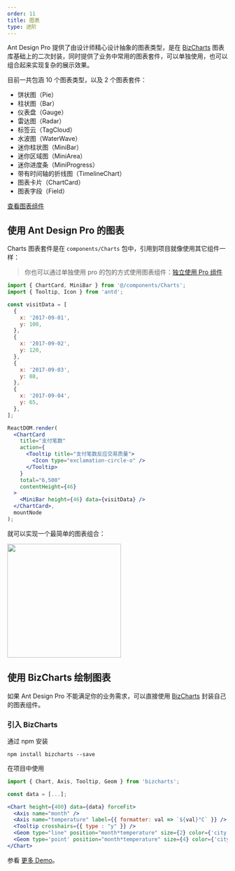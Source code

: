 ```yaml
---
order: 11
title: 图表
type: 进阶
---
```


Ant Design Pro 提供了由设计师精心设计抽象的图表类型，是在 [BizCharts](https://github.com/alibaba/BizCharts) 图表库基础上的二次封装，同时提供了业务中常用的图表套件，可以单独使用，也可以组合起来实现复杂的展示效果。

目前一共包涵 10 个图表类型，以及 2 个图表套件：

- 饼状图（Pie）
- 柱状图（Bar）
- 仪表盘（Gauge）
- 雷达图（Radar）
- 标签云（TagCloud）
- 水波图（WaterWave）
- 迷你柱状图（MiniBar）
- 迷你区域图（MiniArea）
- 迷你进度条（MiniProgress）
- 带有时间轴的折线图（TimelineChart）
- 图表卡片（ChartCard）
- 图表字段（Field）

[查看图表组件](https://pro.ant.design/components/charts-cn/)

## 使用 Ant Design Pro 的图表

Charts 图表套件是在 `components/Charts` 包中，引用到项目就像使用其它组件一样：

> 你也可以通过单独使用 pro 的包的方式使用图表组件：[独立使用 Pro 组件](https://pro.ant.design/docs/use-components-alone-cn)

```jsx
import { ChartCard, MiniBar } from '@/components/Charts';
import { Tooltip, Icon } from 'antd';

const visitData = [
  {
    x: '2017-09-01',
    y: 100,
  },
  {
    x: '2017-09-02',
    y: 120,
  },
  {
    x: '2017-09-03',
    y: 88,
  },
  {
    x: '2017-09-04',
    y: 65,
  },
];

ReactDOM.render(
  <ChartCard
    title="支付笔数"
    action={
      <Tooltip title="支付笔数反应交易质量">
        <Icon type="exclamation-circle-o" />
      </Tooltip>
    }
    total="6,500"
    contentHeight={46}
  >
    <MiniBar height={46} data={visitData} />
  </ChartCard>,
  mountNode
);
```

就可以实现一个最简单的图表组合：

<img width="260" src="https://gw.alipayobjects.com/zos/rmsportal/yzmUFELvhCXXhsIRZOLT.png" />

## 使用 BizCharts 绘制图表

如果 Ant Design Pro 不能满足你的业务需求，可以直接使用 [BizCharts](https://github.com/alibaba/BizCharts) 封装自己的图表组件。

### 引入 BizCharts

通过 npm 安装

```
npm install bizcharts --save
```

在项目中使用

```jsx
import { Chart, Axis, Tooltip, Geom } from 'bizcharts';

const data = [...];

<Chart height={400} data={data} forceFit>
  <Axis name="month" />
  <Axis name="temperature" label={{ formatter: val => `${val}°C` }} />
  <Tooltip crosshairs={{ type : "y" }} />
  <Geom type="line" position="month*temperature" size={2} color={'city'} />
  <Geom type='point' position="month*temperature" size={4} color={'city'} />
</Chart>
```

参看 [更多 Demo](https://alibaba.github.io/BizCharts/demo.html)。
